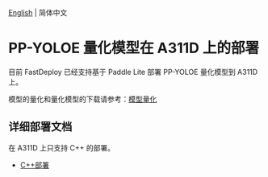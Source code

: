 [English](README.md) | 简体中文
# PP-YOLOE  量化模型在 A311D 上的部署
目前 FastDeploy 已经支持基于 Paddle Lite 部署 PP-YOLOE  量化模型到 A311D 上。

模型的量化和量化模型的下载请参考：[模型量化](../quantize/README.md)


## 详细部署文档

在 A311D 上只支持 C++ 的部署。

- [C++部署](cpp)
